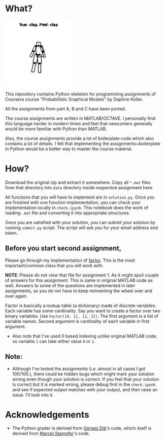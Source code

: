 # What?

![Claps](clap.gif)

This repository contains Python skeleton for programming 
assignments of Coursera course "Probabilistic Graphical Models" by Daphne Koller.

All the assignments from part A, B and C have been ported.

The course assignments are written in MATLAB/OCTAVE. I personally find
this language harder in modern times and feel that newcomers generally
would be more familiar with Python than MATLAB. 

Also, the course assignments provide a lot of boilerplate code which also contains
a lot of details. I felt that implementing the assignments+boilerplate
in Python would be a better way to master the course material.

# How?

Download the original zip and extract it somewhere. Copy all `*.mat` files 
from that directory into `data` directory inside respective assignment here.

All functions that you will have to implement are in `solution.py`. 
Once you are finished with one function implementation, you can check 
your implementation locally in `check.ipynb`. This notebook does 
the work of reading `.mat` file and converting it into appropriate
structures.


Once you are satisfied with your solution, you can 
submit your solution by running `submit.py` script. The script
will ask you for your email address and token.


## Before you start second assignment,

Please go through my implementation of [factor](commons/factor.py). 
This is the most important/common class that you will work with.

**NOTE**: Please do not view that file for assignment 1. As it might
spoil couple of answers for this assignment. This is same in original
MATLAB code as well. Answers to some of the questions are implemented
in later assignments, so you do not have to keep reinventing the wheel
over and over again.

Factor is basically a lookup table (a dictionary) made of discrete variables.
Each variable has some cardinality. Say you want to create a factor over two binary variables. Use `Factor([0, 1], [2, 2])`. The first argument is a list
of variable names. Second argument is cardinality of each variable in first 
argument.

- Also note that I've used 0 based indexing unlike original MATLAB code, so variable `1` can 
take either value `0` or `1`.

## Note:
- Although I've tested the assignments (i.e. almost in all cases I got 100/100.), there 
could be hidden bugs which might mark your solution wrong even though your solution is correct. If you feel that your solution is correct but it is marked wrong, please debug first 
in the `check.ipynb` and see if expected output matches with your output, and then raise an issue. I'll look into it.

# Acknowledgements 
- The Python grader is derived from [Gerges Dib](https://github.com/dibgerge/ml-coursera-python-assignments)'s code, which itself is derived from [Marcel Stampfer](https://github.com/mstampfer/Coursera-Stanford-ML-Python)'s code.
